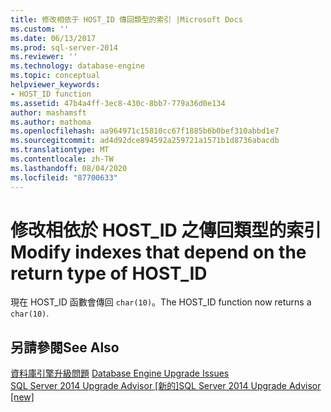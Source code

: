 ```yaml
---
title: 修改相依于 HOST_ID 傳回類型的索引 |Microsoft Docs
ms.custom: ''
ms.date: 06/13/2017
ms.prod: sql-server-2014
ms.reviewer: ''
ms.technology: database-engine
ms.topic: conceptual
helpviewer_keywords:
- HOST_ID function
ms.assetid: 47b4a4ff-3ec8-430c-8bb7-779a36d0e134
author: mashamsft
ms.author: mathoma
ms.openlocfilehash: aa964971c15810cc67f1885b6b0bef310abbd1e7
ms.sourcegitcommit: ad4d92dce894592a259721a1571b1d8736abacdb
ms.translationtype: MT
ms.contentlocale: zh-TW
ms.lasthandoff: 08/04/2020
ms.locfileid: "87700633"
---
```

# <a name="modify-indexes-that-depend-on-the-return-type-of-host_id"></a><span data-ttu-id="ea715-102">修改相依於 HOST_ID 之傳回類型的索引</span><span class="sxs-lookup"><span data-stu-id="ea715-102">Modify indexes that depend on the return type of HOST_ID</span></span>
  <span data-ttu-id="ea715-103">現在 HOST_ID 函數會傳回 `char(10)`。</span><span class="sxs-lookup"><span data-stu-id="ea715-103">The HOST_ID function now returns a `char(10)`.</span></span>  
  
## <a name="see-also"></a><span data-ttu-id="ea715-104">另請參閱</span><span class="sxs-lookup"><span data-stu-id="ea715-104">See Also</span></span>  
 <span data-ttu-id="ea715-105">[資料庫引擎升級問題](../../../2014/sql-server/install/database-engine-upgrade-issues.md) </span><span class="sxs-lookup"><span data-stu-id="ea715-105">[Database Engine Upgrade Issues](../../../2014/sql-server/install/database-engine-upgrade-issues.md) </span></span>  
 [<span data-ttu-id="ea715-106">SQL Server 2014 Upgrade Advisor &#91;新的&#93;</span><span class="sxs-lookup"><span data-stu-id="ea715-106">SQL Server 2014 Upgrade Advisor &#91;new&#93;</span></span>](sql-server-2014-upgrade-advisor.md)  
  
  
